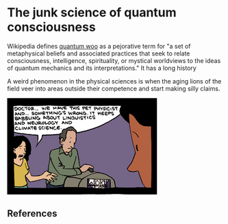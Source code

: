 The junk science of quantum consciousness
=========================================

Wikipedia defines [quantum woo](https://en.wikipedia.org/wiki/Quantum_mysticism) as a pejorative term for "a set of
metaphysical beliefs and associated practices that seek to relate
consciousness, intelligence, spirituality, or mystical worldviews to
the ideas of quantum mechanics and its interpretations." It has a long
history

A weird phenomenon in the physical sciences is when the aging lions of the field
veer into areas outside their competence and start making silly claims.

![First panel of a comic. "Doctor...we have this pet physicist and ... something's wrong. It keeps babbling about linguistics and neurology and climate science."](comic.png)

References
----------


